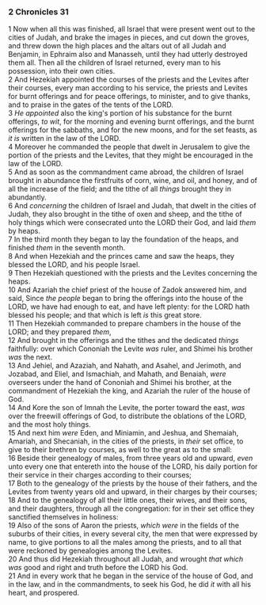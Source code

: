 ### 2 Chronicles 31

1 Now when all this was finished, all Israel that were present went out to the cities of Judah, and brake the images in pieces, and cut down the groves, and threw down the high places and the altars out of all Judah and Benjamin, in Ephraim also and Manasseh, until they had utterly destroyed them all. Then all the children of Israel returned, every man to his possession, into their own cities.  
2 And Hezekiah appointed the courses of the priests and the Levites after their courses, every man according to his service, the priests and Levites for burnt offerings and for peace offerings, to minister, and to give thanks, and to praise in the gates of the tents of the LORD.  
3 *He appointed* also the king's portion of his substance for the burnt offerings, *to wit*, for the morning and evening burnt offerings, and the burnt offerings for the sabbaths, and for the new moons, and for the set feasts, as *it is* written in the law of the LORD.  
4 Moreover he commanded the people that dwelt in Jerusalem to give the portion of the priests and the Levites, that they might be encouraged in the law of the LORD.  
5 And as soon as the commandment came abroad, the children of Israel brought in abundance the firstfruits of corn, wine, and oil, and honey, and of all the increase of the field; and the tithe of all *things* brought they in abundantly.  
6 And *concerning* the children of Israel and Judah, that dwelt in the cities of Judah, they also brought in the tithe of oxen and sheep, and the tithe of holy things which were consecrated unto the LORD their God, and laid *them* by heaps.  
7 In the third month they began to lay the foundation of the heaps, and finished *them* in the seventh month.  
8 And when Hezekiah and the princes came and saw the heaps, they blessed the LORD, and his people Israel.  
9 Then Hezekiah questioned with the priests and the Levites concerning the heaps.  
10 And Azariah the chief priest of the house of Zadok answered him, and said, Since *the people* began to bring the offerings into the house of the LORD, we have had enough to eat, and have left plenty: for the LORD hath blessed his people; and that which is left *is* this great store.  
11 Then Hezekiah commanded to prepare chambers in the house of the LORD; and they prepared *them*,  
12 And brought in the offerings and the tithes and the dedicated *things* faithfully: over which Cononiah the Levite *was* ruler, and Shimei his brother *was* the next.  
13 And Jehiel, and Azaziah, and Nahath, and Asahel, and Jerimoth, and Jozabad, and Eliel, and Ismachiah, and Mahath, and Benaiah, *were* overseers under the hand of Cononiah and Shimei his brother, at the commandment of Hezekiah the king, and Azariah the ruler of the house of God.  
14 And Kore the son of Imnah the Levite, the porter toward the east, *was* over the freewill offerings of God, to distribute the oblations of the LORD, and the most holy things.  
15 And next him *were* Eden, and Miniamin, and Jeshua, and Shemaiah, Amariah, and Shecaniah, in the cities of the priests, in *their* set office, to give to their brethren by courses, as well to the great as to the small:  
16 Beside their genealogy of males, from three years old and upward, *even* unto every one that entereth into the house of the LORD, his daily portion for their service in their charges according to their courses;  
17 Both to the genealogy of the priests by the house of their fathers, and the Levites from twenty years old and upward, in their charges by their courses;  
18 And to the genealogy of all their little ones, their wives, and their sons, and their daughters, through all the congregation: for in their set office they sanctified themselves in holiness:  
19 Also of the sons of Aaron the priests, *which were* in the fields of the suburbs of their cities, in every several city, the men that were expressed by name, to give portions to all the males among the priests, and to all that were reckoned by genealogies among the Levites.  
20 And thus did Hezekiah throughout all Judah, and wrought *that which was* good and right and truth before the LORD his God.  
21 And in every work that he began in the service of the house of God, and in the law, and in the commandments, to seek his God, he did *it* with all his heart, and prospered.  
